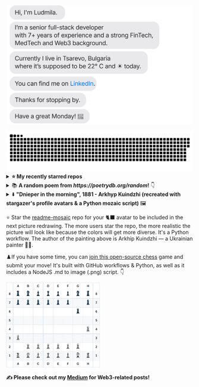 [![](https://raw.githubusercontent.com/milaabl/milaabl/main/chat.svg)](https://www.linkedin.com/in/ludmila-a-dev/)

<!-- https://github.com/milaabl/milaabl/assets/86361434/c35b0e6f-acf0-435e-920d-b90faa4788ad -->

<img alt="Snake eating my contributions for breakfast🧉" src="https://raw.githubusercontent.com/milaabl/milaabl-readme/preview/github-contribution-grid-snake.svg" />

<details>
<summary>
  <strong>⭐ My recently starred repos </strong>
</summary>
  
<!-- Starred repos start -->
| Name | Url | Stars | Description |
| --- | --- |  --- |  --- |
| Xunzhuo/Xunzhuo|https://github.com/Xunzhuo/Xunzhuo|35|About me|
| zcaceres/interview-prep|https://github.com/zcaceres/interview-prep|1|algos, data structures etc.|
| zcaceres/snoop|https://github.com/zcaceres/snoop|3|Like grep or ack... for the DOM|
| zcaceres/zcaceres|https://github.com/zcaceres/zcaceres|2|Super secret Github profile README thing|
| zcaceres/dotfiles|https://github.com/zcaceres/dotfiles|2|System setup w/dotfiles, tools, and apps automated with Ansible. Forever a WIP.|
| glitch-txs/walletconnect-cafe|https://github.com/glitch-txs/walletconnect-cafe|2|Ethereum-provider implementation with Cafe (global state manager)|
| glitch-txs/metamask-csp-firefox|https://github.com/glitch-txs/metamask-csp-firefox|4|MetaMask is blocked by Firefox when using CSP|
| glitch-txs/next-auth|https://github.com/glitch-txs/next-auth|1|Authentication for the Web.|
| michaelsbradleyjr/nim-notcurses|https://github.com/michaelsbradleyjr/nim-notcurses|27|Nim wrapper for Notcurses: blingful TUIs and character graphics|
| arianXdev/hardhat-jest|https://github.com/arianXdev/hardhat-jest|10|A Hardhat plugin that allows you to use Jest easily!|
| przemek890/Gender_prediction|https://github.com/przemek890/Gender_prediction|4|An application that utilizes camera input to predict a person's gender using a convolutional layer in PyTorch.|
| pieralukasz/pixel-recruitment-task|https://github.com/pieralukasz/pixel-recruitment-task|1|Zadanie rekrutacyjne Pixel Technology|
| SaraRasoulian/oop-solid-patterns|https://github.com/SaraRasoulian/oop-solid-patterns|14|💎  An educational repository for OOP, SOLID and Design Patterns|
| BogdanMFometescu/resume-builder|https://github.com/BogdanMFometescu/resume-builder|11|Django-based web application that allows users to create, update, and export professional resumes.|
| 0xMimir/Advance-CNN-LSTM-Model-for-Cryptocurrency-Forecasting|https://github.com/0xMimir/Advance-CNN-LSTM-Model-for-Cryptocurrency-Forecasting|7|CNN LSTM model used for predicting cryptocurrencies|
| b-hristov/b-hristov|https://github.com/b-hristov/b-hristov|1||
| CloverGit/CloverGit|https://github.com/CloverGit/CloverGit|7||
| TatevKaren/TatevKaren-data-science-portfolio|https://github.com/TatevKaren/TatevKaren-data-science-portfolio|57|Data Science Portfolio of Tatev Karen Aslanyan including Case Studies and Research Projects that I have completed that solve business problems or introduce new products. Case Study papers, codes, and additional resources are all included.|
| PiotrRut/elonmusk-twitter-notifier|https://github.com/PiotrRut/elonmusk-twitter-notifier|62|AI driven e-mail notifier for tweets mentioning stock from Elon Musk 📈|
| Vendicated/Vencord|https://github.com/Vendicated/Vencord|7169|The cutest Discord client mod|
| yeoman/yo|https://github.com/yeoman/yo|3802|CLI tool for running Yeoman generators|
| matter-labs/zksync-era|https://github.com/matter-labs/zksync-era|2962|zkSync era|
| 0age/create2crunch|https://github.com/0age/create2crunch|431|A Rust program for finding salts that create gas-efficient Ethereum addresses via CREATE2.|
| joshstevens19/ethereum-multicall|https://github.com/joshstevens19/ethereum-multicall|338|Ability to call many ethereum constant function calls in 1 JSONRPC request|
| threshold-network/token-dashboard|https://github.com/threshold-network/token-dashboard|21||
| LimeChain/mongoose-immutable-plugin|https://github.com/LimeChain/mongoose-immutable-plugin|2|Mongoose plugin guarding fields from modifications|
| ankitects/anki|https://github.com/ankitects/anki|17464|Anki's shared backend and web components, and the Qt frontend|
| lightningnetwork/lnd|https://github.com/lightningnetwork/lnd|7522|Lightning Network Daemon ⚡️|
| CoNarrative/mongo-immutable|https://github.com/CoNarrative/mongo-immutable|10|Immutable MongoDB.|
| lightningdevkit/rust-lightning|https://github.com/lightningdevkit/rust-lightning|1098|A highly modular Bitcoin Lightning library written in Rust. It's rust-lightning, not Rusty's Lightning!|

<!-- Starred repos end -->

</details>

<details>
  <summary>📚 <strong>A random poem from <em>https://poetrydb.org/random</em>!</strong> 👇 </summary>

<!-- Start poem -->
# 💮 The Canterbury Tales. The Clerk's Tale. by *Geoffrey Chaucer*

<p>
    THE PROLOGUE.<br/><br/>"SIR Clerk of Oxenford," our Hoste said,<br/>"Ye ride as still and coy, as doth a maid<br/>That were new spoused, sitting at the board:<br/>This day I heard not of your tongue a word.<br/>I trow ye study about some sophime:<br/>But Solomon saith, every thing hath time.<br/>For Godde's sake, be of better cheer,<br/>It is no time for to study here.<br/>Tell us some merry tale, by your fay;<br/>For what man that is entered in a play,<br/>He needes must unto that play assent.<br/>But preache not, as friars do in Lent,<br/>To make us for our olde sinnes weep,<br/>Nor that thy tale make us not to sleep.<br/>Tell us some merry thing of aventures.<br/>Your terms, your coloures, and your figures,<br/>Keep them in store, till so be ye indite<br/>High style, as when that men to kinges write.<br/>Speake so plain at this time, I you pray,<br/>That we may understande what ye say."<br/><br/>This worthy Clerk benignely answer'd;<br/>"Hoste," quoth he, "I am under your yerd,<br/>Ye have of us as now the governance,<br/>And therefore would I do you obeisance,<br/>As far as reason asketh, hardily:<br/>I will you tell a tale, which that I<br/>Learn'd at Padova of a worthy clerk,<br/>As proved by his wordes and his werk.<br/>He is now dead, and nailed in his chest,<br/>I pray to God to give his soul good rest.<br/>Francis Petrarc', the laureate poet,<br/>Highte this clerk, whose rhetoric so sweet<br/>Illumin'd all Itale of poetry,<br/>As Linian  did of philosophy,<br/>Or law, or other art particulere:<br/>But death, that will not suffer us dwell here<br/>But as it were a twinkling of an eye,<br/>Them both hath slain, and alle we shall die.<br/><br/>"But forth to tellen of this worthy man,<br/>That taughte me this tale, as I began,<br/>I say that first he with high style inditeth<br/>(Ere he the body of his tale writeth)<br/>A proem, in the which describeth he<br/>Piedmont, and of Saluces  the country,<br/>And speaketh of the Pennine hilles high,<br/>That be the bounds of all West Lombardy:<br/>And of Mount Vesulus in special,<br/>Where as the Po out of a welle small<br/>Taketh his firste springing and his source,<br/>That eastward aye increaseth in his course<br/>T'Emilia-ward,  to Ferraro, and Venice,<br/>The which a long thing were to devise.<br/>And truely, as to my judgement,<br/>Me thinketh it a thing impertinent,<br/>Save that he would conveye his mattere:<br/>But this is the tale, which that ye shall hear."<br/><br/>THE TALE.<br/><br/>Pars Prima.<br/><br/>There is, right at the west side of Itale,<br/>Down at the root of Vesulus the cold,<br/>A lusty plain, abundant of vitaille;<br/>There many a town and tow'r thou may'st behold,<br/>That founded were in time of fathers old,<br/>And many another delectable sight;<br/>And Saluces this noble country hight.<br/><br/>A marquis whilom lord was of that land,<br/>As were his worthy elders him before,<br/>And obedient, aye ready to his hand,<br/>Were all his lieges, bothe less and more:<br/>Thus in delight he liv'd, and had done yore,<br/>Belov'd and drad, through favour of fortune,<br/>Both of his lordes and of his commune.<br/><br/>Therewith he was, to speak of lineage,<br/>The gentilest y-born of Lombardy,<br/>A fair person, and strong, and young of age,<br/>And full of honour and of courtesy:<br/>Discreet enough his country for to gie,<br/>Saving in some things that he was to blame;<br/>And Walter was this younge lordes name.<br/><br/>I blame him thus, that he consider'd not<br/>In time coming what might him betide,<br/>But on his present lust was all his thought,<br/>And for to hawk and hunt on every side;<br/>Well nigh all other cares let he slide,<br/>And eke he would (that was the worst of all)<br/>Wedde no wife for aught that might befall.<br/><br/>Only that point his people bare so sore,<br/>That flockmel on a day to him they went,<br/>And one of them, that wisest was of lore<br/>(Or elles that the lord would best assent<br/>That he should tell him what the people meant,<br/>Or elles could he well shew such mattere),<br/>He to the marquis said as ye shall hear.<br/><br/>"O noble Marquis! your humanity<br/>Assureth us and gives us hardiness,<br/>As oft as time is of necessity,<br/>That we to you may tell our heaviness:<br/>Accepte, Lord, now of your gentleness,<br/>What we with piteous heart unto you plain,<br/>And let your ears my voice not disdain.<br/><br/>"All have I nought to do in this mattere<br/>More than another man hath in this place,<br/>Yet forasmuch as ye, my Lord so dear,<br/>Have always shewed me favour and grace,<br/>I dare the better ask of you a space<br/>Of audience, to shewen our request,<br/>And ye, my Lord, to do right as you lest.<br/><br/>"For certes, Lord, so well us like you<br/>And all your work, and ev'r have done, that we<br/>Ne coulde not ourselves devise how<br/>We mighte live in more felicity:<br/>Save one thing, Lord, if that your will it be,<br/>That for to be a wedded man you lest;<br/>Then were your people in sovereign hearte's rest.<br/><br/>"Bowe your neck under the blissful yoke<br/>Of sovereignty, and not of service,<br/>Which that men call espousal or wedlock:<br/>And thinke, Lord, among your thoughtes wise,<br/>How that our dayes pass in sundry wise;<br/>For though we sleep, or wake, or roam, or ride,<br/>Aye fleeth time, it will no man abide.<br/><br/>"And though your greene youthe flow'r as yet,<br/>In creepeth age always as still as stone,<br/>And death menaceth every age, and smit<br/>In each estate, for there escapeth none:<br/>And all so certain as we know each one<br/>That we shall die, as uncertain we all<br/>Be of that day when death shall on us fall.<br/><br/>"Accepte then of us the true intent,<br/>That never yet refused youre hest,<br/>And we will, Lord, if that ye will assent,<br/>Choose you a wife, in short time at the lest,<br/>Born of the gentilest and of the best<br/>Of all this land, so that it ought to seem<br/>Honour to God and you, as we can deem.<br/><br/>"Deliver us out of all this busy dread,<br/>And take a wife, for highe Godde's sake:<br/>For if it so befell, as God forbid,<br/>That through your death your lineage should slake,<br/>And that a strange successor shoulde take<br/>Your heritage, oh! woe were us on live:<br/>Wherefore we pray you hastily to wive."<br/><br/>Their meeke prayer and their piteous cheer<br/>Made the marquis for to have pity.<br/>"Ye will," quoth he, "mine owen people dear,<br/>To that I ne'er ere thought constraine me.<br/>I me rejoiced of my liberty,<br/>That seldom time is found in rnarriage;<br/>Where I was free, I must be in servage!<br/><br/>"But natheless I see your true intent,<br/>And trust upon your wit, and have done aye:<br/>Wherefore of my free will I will assent<br/>To wedde me, as soon as e'er I may.<br/>But whereas ye have proffer'd me to-day<br/>To choose me a wife, I you release<br/>That choice, and pray you of that proffer cease.<br/><br/>"For God it wot, that children often been<br/>Unlike their worthy elders them before,<br/>Bounte comes all of God, not of the strene<br/>Of which they be engender'd and y-bore:<br/>I trust in Godde's bounte, and therefore<br/>My marriage, and mine estate and rest,<br/>I him betake; he may do as him lest.<br/><br/>"Let me alone in choosing of my wife;<br/>That charge upon my back I will endure:<br/>But I you pray, and charge upon your life,<br/>That what wife that I take, ye me assure<br/>To worship her, while that her life may dure,<br/>In word and work both here and elleswhere,<br/>As she an emperore's daughter were.<br/><br/>"And farthermore this shall ye swear, that ye<br/>Against my choice shall never grudge nor strive.<br/>For since I shall forego my liberty<br/>At your request, as ever may I thrive,<br/>Where as mine heart is set, there will I live<br/>And but ye will assent in such mannere,<br/>I pray you speak no more of this mattere."<br/><br/>With heartly will they sworen and assent<br/>To all this thing, there said not one wight nay:<br/>Beseeching him of grace, ere that they went,<br/>That he would grante them a certain day<br/>Of his espousal, soon as e'er he rnay,<br/>For yet always the people somewhat dread<br/>Lest that the marquis woulde no wife wed.<br/><br/>He granted them a day, such as him lest,<br/>On which he would be wedded sickerly,<br/>And said he did all this at their request;<br/>And they with humble heart full buxomly,<br/>Kneeling upon their knees full reverently,<br/>Him thanked all; and thus they have an end<br/>Of their intent, and home again they wend.<br/><br/>And hereupon he to his officers<br/>Commanded for the feaste to purvey.<br/>And to his privy knightes and squiers<br/>Such charge he gave, as him list on them lay:<br/>And they to his commandement obey,<br/>And each of them doth all his diligence<br/>To do unto the feast all reverence.<br/><br/>Pars Secunda<br/><br/>Not far from thilke palace honourable,<br/>Where as this marquis shope his marriage,<br/>There stood a thorp, of sighte delectable,<br/>In which the poore folk of that village<br/>Hadde their beastes and their harbourage,<br/>And of their labour took their sustenance,<br/>After the earthe gave them abundance.<br/><br/>Among this poore folk there dwelt a man<br/>Which that was holden poorest of them all;<br/>But highe God sometimes sende can<br/>His grace unto a little ox's stall;<br/>Janicola men of that thorp him call.<br/>A daughter had he, fair enough to sight,<br/>And Griseldis this younge maiden hight.<br/><br/>But for to speak of virtuous beauty,<br/>Then was she one the fairest under sun:<br/>Full poorely y-foster'd up was she;<br/>No likerous lust was in her heart y-run;<br/>Well ofter of the well than of the tun<br/>She drank,  and, for she woulde virtue please<br/>She knew well labour, but no idle ease.<br/><br/>But though this maiden tender were of age;<br/>Yet in the breast of her virginity<br/>There was inclos'd a sad and ripe corage;<br/>And in great reverence and charity<br/>Her olde poore father foster'd she.<br/>A few sheep, spinning, on the field she kept,<br/>She woulde not be idle till she slept.<br/><br/>And when she homeward came, she would bring<br/>Wortes, and other herbes, times oft,<br/>The which she shred and seeth'd for her living,<br/>And made her bed full hard, and nothing soft:<br/>And aye she kept her father's life on loft<br/>With ev'ry obeisance and diligence,<br/>That child may do to father's reverence.<br/><br/>Upon Griselda, this poor creature,<br/>Full often sithes this marquis set his eye,<br/>As he on hunting rode, paraventure:<br/>And when it fell that he might her espy,<br/>He not with wanton looking of folly<br/>His eyen cast on her, but in sad wise<br/>Upon her cheer he would him oft advise;<br/><br/>Commending in his heart her womanhead,<br/>And eke her virtue, passing any wight<br/>Of so young age, as well in cheer as deed.<br/>For though the people have no great insight<br/>In virtue, he considered full right<br/>Her bounte, and disposed that he would<br/>Wed only her, if ever wed he should.<br/><br/>The day of wedding came, but no wight can<br/>Telle what woman that it shoulde be;<br/>For which marvail wonder'd many a man,<br/>And saide, when they were in privity,<br/>"Will not our lord yet leave his vanity?<br/>Will he not wed?  Alas, alas the while!<br/>Why will he thus himself and us beguile?"<br/><br/>But natheless this marquis had done make<br/>Of gemmes, set in gold and in azure,<br/>Brooches and ringes, for Griselda's sake,<br/>And of her clothing took he the measure<br/>Of a maiden like unto her stature,<br/>And eke of other ornamentes all<br/>That unto such a wedding shoulde fall.<br/><br/>The time of undern of the same day<br/>Approached, that this wedding shoulde be,<br/>And all the palace put was in array,<br/>Both hall and chamber, each in its degree,<br/>Houses of office stuffed with plenty<br/>There may'st thou see of dainteous vitaille,<br/>That may be found, as far as lasts Itale.<br/><br/>This royal marquis, richely array'd,<br/>Lordes and ladies in his company,<br/>The which unto the feaste were pray'd,<br/>And of his retinue the bach'lery,<br/>With many a sound of sundry melody,<br/>Unto the village, of the which I told,<br/>In this array the right way did they hold.<br/><br/>Griseld' of this (God wot) full innocent,<br/>That for her shapen was all this array,<br/>To fetche water at a well is went,<br/>And home she came as soon as e'er she may.<br/>For well she had heard say, that on that day<br/>The marquis shoulde wed, and, if she might,<br/>She fain would have seen somewhat of that sight.<br/><br/>She thought, "I will with other maidens stand,<br/>That be my fellows, in our door, and see<br/>The marchioness; and therefore will I fand<br/>To do at home, as soon as it may be,<br/>The labour which belongeth unto me,<br/>And then I may at leisure her behold,<br/>If she this way unto the castle hold."<br/><br/>And as she would over the threshold gon,<br/>The marquis came and gan for her to call,<br/>And she set down her water-pot anon<br/>Beside the threshold, in an ox's stall,<br/>And down upon her knees she gan to fall,<br/>And with sad countenance kneeled still,<br/>Till she had heard what was the lorde's will.<br/><br/>The thoughtful marquis spake unto the maid<br/>Full soberly, and said in this mannere:<br/>"Where is your father, Griseldis?" he said.<br/>And she with reverence, in humble cheer,<br/>Answered, "Lord, he is all ready here."<br/>And in she went withoute longer let<br/>And to the marquis she her father fet.<br/><br/>He by the hand then took the poore man,<br/>And saide thus, when he him had aside:<br/>"Janicola, I neither may nor can<br/>Longer the pleasance of mine hearte hide;<br/>If that thou vouchesafe, whatso betide,<br/>Thy daughter will I take, ere that I wend,<br/>As for my wife, unto her life's end.<br/><br/>"Thou lovest me, that know I well certain,<br/>And art my faithful liegeman y-bore,<br/>And all that liketh me, I dare well sayn<br/>It liketh thee; and specially therefore<br/>Tell me that point, that I have said before, --<br/>If that thou wilt unto this purpose draw,<br/>To take me as for thy son-in-law."<br/><br/>This sudden case the man astonied so,<br/>That red he wax'd, abash'd, and all quaking<br/>He stood; unnethes said he wordes mo',<br/>But only thus; "Lord," quoth he, "my willing<br/>Is as ye will, nor against your liking<br/>I will no thing, mine owen lord so dear;<br/>Right as you list governe this mattere."<br/><br/>"Then will I," quoth the marquis softely,<br/>"That in thy chamber I, and thou, and she,<br/>Have a collation; and know'st thou why?<br/>For I will ask her, if her will it be<br/>To be my wife, and rule her after me:<br/>And all this shall be done in thy presence,<br/>I will not speak out of thine audience."<br/><br/>And in the chamber while they were about<br/>The treaty, which ye shall hereafter hear,<br/>The people came into the house without,<br/>And wonder'd them in how honest mannere<br/>And tenderly she kept her father dear;<br/>But utterly Griseldis wonder might,<br/>For never erst ne saw she such a sight.<br/><br/>No wonder is though that she be astoned,<br/>To see so great a guest come in that place,<br/>She never was to no such guestes woned;<br/>For which she looked with full pale face.<br/>But shortly forth this matter for to chase,<br/>These are the wordes that the marquis said<br/>To this benigne, very, faithful maid.<br/><br/>"Griseld'," he said, "ye shall well understand,<br/>It liketh to your father and to me<br/>That I you wed, and eke it may so stand,<br/>As I suppose ye will that it so be:<br/>But these demandes ask I first," quoth he,<br/>"Since that it shall be done in hasty wise;<br/>Will ye assent, or elles you advise?<br/><br/>"I say this, be ye ready with good heart<br/>To all my lust, and that I freely may,<br/>As me best thinketh, do you laugh or smart,<br/>And never ye to grudge, night nor day,<br/>And eke when I say Yea, ye say not Nay,<br/>Neither by word, nor frowning countenance?<br/>Swear this, and here I swear our alliance."<br/><br/>Wond'ring upon this word, quaking for dread,<br/>She saide; "Lord, indigne and unworthy<br/>Am I to this honour that ye me bede,<br/>But as ye will yourself, right so will I:<br/>And here I swear, that never willingly<br/>In word or thought I will you disobey,<br/>For to be dead; though me were loth to dey."<br/><br/>"This is enough, Griselda mine," quoth he.<br/>And forth he went with a full sober cheer,<br/>Out at the door, and after then came she,<br/>And to the people he said in this mannere:<br/>"This is my wife," quoth he, "that standeth here.<br/>Honoure her, and love her, I you pray,<br/>Whoso me loves; there is no more to say."<br/><br/>And, for that nothing of her olde gear<br/>She shoulde bring into his house, he bade<br/>That women should despoile her right there;<br/>Of which these ladies were nothing glad<br/>To handle her clothes wherein she was clad:<br/>But natheless this maiden bright of hue<br/>From foot to head they clothed have all new.<br/><br/>Her haires have they comb'd that lay untress'd<br/>Full rudely, and with their fingers small<br/>A crown upon her head they have dress'd,<br/>And set her full of nouches  great and small:<br/>Of her array why should I make a tale?<br/>Unneth the people her knew for her fairness,<br/>When she transmuted was in such richess.<br/><br/>The marquis hath her spoused with a ring<br/>Brought for the same cause, and then her set<br/>Upon a horse snow-white, and well ambling,<br/>And to his palace, ere he longer let<br/>With joyful people, that her led and met,<br/>Conveyed her; and thus the day they spend<br/>In revel, till the sunne gan descend.<br/><br/>And, shortly forth this tale for to chase,<br/>I say, that to this newe marchioness<br/>God hath such favour sent her of his grace,<br/>That it ne seemed not by likeliness<br/>That she was born and fed in rudeness, --<br/>As in a cot, or in an ox's stall, --<br/>But nourish'd in an emperore's hall.<br/><br/>To every wight she waxen is so dear<br/>And worshipful, that folk where she was born,<br/>That from her birthe knew her year by year,<br/>Unnethes trowed they, but durst have sworn,<br/>That to Janicol' of whom I spake before,<br/>She was not daughter, for by conjecture<br/>Them thought she was another creature.<br/><br/>For though that ever virtuous was she,<br/>She was increased in such excellence<br/>Of thewes good, y-set in high bounte,<br/>And so discreet, and fair of eloquence,<br/>So benign, and so digne of reverence,<br/>And coulde so the people's heart embrace,<br/>That each her lov'd that looked on her face.<br/><br/>Not only of Saluces in the town<br/>Published was the bounte of her name,<br/>But eke besides in many a regioun;<br/>If one said well, another said the same:<br/>So spread of here high bounte the fame,<br/>That men and women, young as well as old,<br/>Went to Saluces, her for to behold.<br/><br/>Thus Walter lowly, -- nay, but royally,-<br/>Wedded with fortn'ate honestete,<br/>In Godde's peace lived full easily<br/>At home, and outward grace enough had he:<br/>And, for he saw that under low degree<br/>Was honest virtue hid, the people him held<br/>A prudent man, and that is seen full seld'.<br/><br/>Not only this Griseldis through her wit<br/>Couth all the feat of wifely homeliness,<br/>But eke, when that the case required it,<br/>The common profit coulde she redress:<br/>There n'as discord, rancour, nor heaviness<br/>In all the land, that she could not appease,<br/>And wisely bring them all in rest and ease<br/><br/>Though that her husband absent were or non,<br/>If gentlemen or other of that country,<br/>Were wroth, she woulde bringe them at one,<br/>So wise and ripe wordes hadde she,<br/>And judgement of so great equity,<br/>That she from heaven sent was, as men wend,<br/>People to save, and every wrong t'amend<br/><br/>Not longe time after that this Griseld'<br/>Was wedded, she a daughter had y-bore;<br/>All she had lever borne a knave child,<br/>Glad was the marquis and his folk therefore;<br/>For, though a maiden child came all before,<br/>She may unto a knave child attain<br/>By likelihood, since she is not barren.<br/><br/>Pars Tertia.<br/><br/>There fell, as falleth many times mo',<br/>When that his child had sucked but a throw,<br/>This marquis in his hearte longed so<br/>To tempt his wife, her sadness for to know,<br/>That he might not out of his hearte throw<br/>This marvellous desire his wife t'asssay;<br/>Needless, God wot, he thought her to affray.<br/><br/>He had assayed her anough before,<br/>And found her ever good; what needed it<br/>Her for to tempt, and always more and more?<br/>Though some men praise it for a subtle wit,<br/>But as for me, I say that evil it sit<br/>T'assay a wife when that it is no need,<br/>And putte her in anguish and in dread.<br/><br/>For which this marquis wrought in this mannere:<br/>He came at night alone there as she lay,<br/>With sterne face and with full troubled cheer,<br/>And saide thus; "Griseld'," quoth he "that day<br/>That I you took out of your poor array,<br/>And put you in estate of high nobless,<br/>Ye have it not forgotten, as I guess.<br/><br/>"I say, Griseld', this present dignity,<br/>In which that I have put you, as I trow<br/>Maketh you not forgetful for to be<br/>That I you took in poor estate full low,<br/>For any weal you must yourselfe know.<br/>Take heed of every word that I you say,<br/>There is no wight that hears it but we tway.<br/><br/>"Ye know yourself well how that ye came here<br/>Into this house, it is not long ago;<br/>And though to me ye be right lefe and dear,<br/>Unto my gentles ye be nothing so:<br/>They say, to them it is great shame and woe<br/>For to be subject, and be in servage,<br/>To thee, that born art of small lineage.<br/><br/>"And namely since thy daughter was y-bore<br/>These wordes have they spoken doubteless;<br/>But I desire, as I have done before,<br/>To live my life with them in rest and peace:<br/>I may not in this case be reckeless;<br/>I must do with thy daughter for the best,<br/>Not as I would, but as my gentles lest.<br/><br/>"And yet, God wot, this is full loth to me:<br/>But natheless withoute your weeting<br/>I will nought do; but this will I," quoth he,<br/>"That ye to me assenten in this thing.<br/>Shew now your patience in your working,<br/>That ye me hight and swore in your village<br/>The day that maked was our marriage."<br/><br/>When she had heard all this, she not amev'd<br/>Neither in word, in cheer, nor countenance<br/>(For, as it seemed, she was not aggriev'd);<br/>She saide; "Lord, all lies in your pleasance,<br/>My child and I, with hearty obeisance<br/>Be youres all, and ye may save or spill<br/>Your owen thing: work then after your will.<br/><br/>"There may no thing, so God my soule save,<br/>Like to you, that may displease me:<br/>Nor I desire nothing for to have,<br/>Nor dreade for to lose, save only ye:<br/>This will is in mine heart, and aye shall be,<br/>No length of time, nor death, may this deface,<br/>Nor change my corage to another place."<br/><br/>Glad was the marquis for her answering,<br/>But yet he feigned as he were not so;<br/>All dreary was his cheer and his looking<br/>When that he should out of the chamber go.<br/>Soon after this, a furlong way or two,<br/>He privily hath told all his intent<br/>Unto a man, and to his wife him sent.<br/><br/>A manner sergeant was this private man,<br/>The which he faithful often founden had<br/>In thinges great, and eke such folk well can<br/>Do execution in thinges bad:<br/>The lord knew well, that he him loved and drad.<br/>And when this sergeant knew his lorde's will,<br/>Into the chamber stalked he full still.<br/><br/>"Madam," he said, "ye must forgive it me,<br/>Though I do thing to which I am constrain'd;<br/>Ye be so wise, that right well knowe ye<br/>That lordes' hestes may not be y-feign'd;<br/>They may well be bewailed and complain'd,<br/>But men must needs unto their lust obey;<br/>And so will I, there is no more to say.<br/><br/>"This child I am commanded for to take."<br/>And spake no more, but out the child he hent<br/>Dispiteously, and gan a cheer to make<br/>As though he would have slain it ere he went.<br/>Griseldis must all suffer and consent:<br/>And as a lamb she sat there meek and still,<br/>And let this cruel sergeant do his will<br/><br/>Suspicious was the diffame of this man,<br/>Suspect his face, suspect his word also,<br/>Suspect the time in which he this began:<br/>Alas! her daughter, that she loved so,<br/>She weened he would have it slain right tho,<br/>But natheless she neither wept nor siked,<br/>Conforming her to what the marquis liked.<br/><br/>But at the last to speake she began,<br/>And meekly she unto the sergeant pray'd,<br/>So as he was a worthy gentle man,<br/>That she might kiss her child, ere that it died:<br/>And in her barme this little child she laid,<br/>With full sad face, and gan the child to bless,<br/>And lulled it, and after gan it kiss.<br/><br/>And thus she said in her benigne voice:<br/>Farewell, my child, I shall thee never see;<br/>But since I have thee marked with the cross,<br/>Of that father y-blessed may'st thou be<br/>That for us died upon a cross of tree:<br/>Thy soul, my little child, I him betake,<br/>For this night shalt thou dien for my sake.<br/><br/>I trow that to a norice in this case<br/>It had been hard this ruthe for to see:<br/>Well might a mother then have cried, "Alas!"<br/>But natheless so sad steadfast was she,<br/>That she endured all adversity,<br/>And to the sergeant meekely she said,<br/>"Have here again your little younge maid.<br/><br/>"Go now," quoth she, "and do my lord's behest.<br/>And one thing would I pray you of your grace,<br/>But if my lord forbade you at the least,<br/>Bury this little body in some place,<br/>That neither beasts nor birdes it arace."<br/>But he no word would to that purpose say,<br/>But took the child and went upon his way.<br/><br/>The sergeant came unto his lord again,<br/>And of Griselda's words and of her cheer<br/>He told him point for point, in short and plain,<br/>And him presented with his daughter dear.<br/>Somewhat this lord had ruth in his mannere,<br/>But natheless his purpose held he still,<br/>As lordes do, when they will have their will;<br/><br/>And bade this sergeant that he privily<br/>Shoulde the child full softly wind and wrap,<br/>With alle circumstances tenderly,<br/>And carry it in a coffer, or in lap;<br/>But, upon pain his head off for to swap,<br/>That no man shoulde know of his intent,<br/>Nor whence he came, nor whither that he went;<br/><br/>But at Bologna, to his sister dear,<br/>That at that time of Panic' was Countess,<br/>He should it take, and shew her this mattere,<br/>Beseeching her to do her business<br/>This child to foster in all gentleness,<br/>And whose child it was he bade her hide<br/>From every wight, for aught that might betide.<br/><br/>The sergeant went, and hath fulfill'd this thing.<br/>But to the marquis now returne we;<br/>For now went he full fast imagining<br/>If by his wife's cheer he mighte see,<br/>Or by her wordes apperceive, that she<br/>Were changed; but he never could her find,<br/>But ever-in-one alike sad and kind.<br/><br/>As glad, as humble, as busy in service,<br/>And eke in love, as she was wont to be,<br/>Was she to him, in every manner wise;<br/>And of her daughter not a word spake she;<br/>No accident for no adversity<br/>Was seen in her, nor e'er her daughter's name<br/>She named, or in earnest or in game.<br/><br/>Pars Quarta<br/><br/>In this estate there passed be four year<br/>Ere she with childe was; but, as God wo'ld,<br/>A knave child she bare by this Waltere,<br/>Full gracious and fair for to behold;<br/>And when that folk it to his father told,<br/>Not only he, but all his country, merry<br/>Were for this child, and God they thank and hery.<br/><br/>When it was two year old, and from the breast<br/>Departed of the norice, on a day<br/>This marquis caughte yet another lest<br/>To tempt his wife yet farther, if he may.<br/>Oh! needless was she tempted in as say;<br/>But wedded men not connen no measure,<br/>When that they find a patient creature.<br/><br/>"Wife," quoth the marquis, "ye have heard ere this<br/>My people sickly bear our marriage;<br/>And namely since my son y-boren is,<br/>Now is it worse than ever in all our age:<br/>The murmur slays mine heart and my corage,<br/>For to mine ears cometh the voice so smart,<br/>That it well nigh destroyed hath mine heart.<br/><br/>"Now say they thus, 'When Walter is y-gone,<br/>Then shall the blood of Janicol' succeed,<br/>And be our lord, for other have we none:'<br/>Such wordes say my people, out of drede.<br/>Well ought I of such murmur take heed,<br/>For certainly I dread all such sentence,<br/>Though they not plainen in mine audience.<br/><br/>"I woulde live in peace, if that I might;<br/>Wherefore I am disposed utterly,<br/>As I his sister served ere by night,<br/>Right so think I to serve him privily.<br/>This warn I you, that ye not suddenly<br/>Out of yourself for no woe should outraie;<br/>Be patient, and thereof I you pray."<br/><br/>"I have," quoth she, "said thus, and ever shall,<br/>I will no thing, nor n'ill no thing, certain,<br/>But as you list; not grieveth me at all<br/>Though that my daughter and my son be slain<br/>At your commandement; that is to sayn,<br/>I have not had no part of children twain,<br/>But first sickness, and after woe and pain.<br/><br/>"Ye be my lord, do with your owen thing<br/>Right as you list, and ask no rede of me:<br/>For, as I left at home all my clothing<br/>When I came first to you, right so," quoth she,<br/>"Left I my will and all my liberty,<br/>And took your clothing: wherefore I you pray,<br/>Do your pleasance, I will your lust obey.<br/><br/>"And, certes, if I hadde prescience<br/>Your will to know, ere ye your lust me told,<br/>I would it do withoute negligence:<br/>But, now I know your lust, and what ye wo'ld,<br/>All your pleasance firm and stable I hold;<br/>For, wist I that my death might do you ease,<br/>Right gladly would I dien you to please.<br/><br/>"Death may not make no comparisoun<br/>Unto your love." And when this marquis say<br/>The constance of his wife,  he cast adown<br/>His eyen two, and wonder'd how she may<br/>In patience suffer all this array;<br/>And forth he went with dreary countenance;<br/>But to his heart it was full great pleasance.<br/><br/>This ugly sergeant, in the same wise<br/>That he her daughter caught, right so hath he<br/>(Or worse, if men can any worse devise,)<br/>Y-hent her son, that full was of beauty:<br/>And ever-in-one so patient was she,<br/>That she no cheere made of heaviness,<br/>But kiss'd her son, and after gan him bless.<br/><br/>Save this she prayed him, if that he might,<br/>Her little son he would in earthe grave,<br/>His tender limbes, delicate to sight,<br/>From fowles and from beastes for to save.<br/>But she none answer of him mighte have;<br/>He went his way, as him nothing ne raught,<br/>But to Bologna tenderly it brought.<br/><br/>The marquis wonder'd ever longer more<br/>Upon her patience; and, if that he<br/>Not hadde soothly knowen therebefore<br/>That perfectly her children loved she,<br/>He would have ween'd that of some subtilty,<br/>And of malice, or for cruel corage,<br/>She hadde suffer'd this with sad visage.<br/><br/>But well he knew, that, next himself, certain<br/>She lov'd her children best in every wise.<br/>But now of women would I aske fain,<br/>If these assayes mighte not suffice?<br/>What could a sturdy husband more devise<br/>To prove her wifehood and her steadfastness,<br/>And he continuing ev'r in sturdiness?<br/><br/>But there be folk of such condition,<br/>That, when they have a certain purpose take,<br/>Thiey cannot stint of their intention,<br/>But, right as they were bound unto a stake,<br/>They will not of their firste purpose slake:<br/>Right so this marquis fully hath purpos'd<br/>To tempt his wife, as he was first dispos'd.<br/><br/>He waited, if by word or countenance<br/>That she to him was changed of corage:<br/>But never could he finde variance,<br/>She was aye one in heart and in visage,<br/>And aye the farther that she was in age,<br/>The more true (if that it were possible)<br/>She was to him in love, and more penible.<br/><br/>For which it seemed thus, that of them two<br/>There was but one will; for, as Walter lest,<br/>The same pleasance was her lust also;<br/>And, God be thanked, all fell for the best.<br/>She shewed well, for no worldly unrest,<br/>A wife as of herself no thinge should<br/>Will, in effect, but as her husbaud would.<br/><br/>The sland'r of Walter wondrous wide sprad,<br/>That of a cruel heart he wickedly,<br/>For he a poore woman wedded had,<br/>Had murder'd both his children privily:<br/>Such murmur was among them commonly.<br/>No wonder is: for to the people's ear<br/>There came no word, but that they murder'd were.<br/><br/>For which, whereas his people therebefore<br/>Had lov'd him well, the sland'r of his diffame<br/>Made them that they him hated therefore.<br/>To be a murd'rer is a hateful name.<br/>But natheless, for earnest or for game,<br/>He of his cruel purpose would not stent;<br/>To tempt his wife was set all his intent.<br/><br/>When that his daughter twelve year was of age,<br/>He to the Court of Rome, in subtle wise<br/>Informed of his will, sent his message,<br/>Commanding him such bulles to devise<br/>As to his cruel purpose may suffice,<br/>How that the Pope, for his people's rest,<br/>Bade him to wed another, if him lest.<br/><br/>I say he bade they shoulde counterfeit<br/>The Pope's bulles, making mention<br/>That he had leave his firste wife to lete,<br/>To stinte rancour and dissension<br/>Betwixt his people and him: thus spake the bull,<br/>The which they have published at full.<br/><br/>The rude people, as no wonder is,<br/>Weened full well that it had been right so:<br/>But, when these tidings came to Griseldis.<br/>I deeme that her heart was full of woe;<br/>But she, alike sad for evermo',<br/>Disposed was, this humble creature,<br/>Th' adversity of fortune all t' endure;<br/><br/>Abiding ever his lust and his pleasance,<br/>To whom that she was given, heart and all,<br/>As to her very worldly suffisance.<br/>But, shortly if this story tell I shall,<br/>The marquis written hath in special<br/>A letter, in which he shewed his intent,<br/>And secretly it to Bologna sent.<br/><br/>To th' earl of Panico, which hadde tho<br/>Wedded his sister, pray'd he specially<br/>To bringe home again his children two<br/>In honourable estate all openly:<br/>But one thing he him prayed utterly,<br/>That he to no wight, though men would inquere,<br/>Shoulde not tell whose children that they were,<br/><br/>But say, the maiden should y-wedded be<br/>Unto the marquis of Saluce anon.<br/>And as this earl was prayed, so did he,<br/>For, at day set, he on his way is gone<br/>Toward Saluce, and lorde's many a one<br/>In rich array, this maiden for to guide, --<br/>Her younge brother riding her beside.<br/><br/>Arrayed was toward her marriage<br/>This freshe maiden, full of gemmes clear;<br/>Her brother, which that seven year was of age,<br/>Arrayed eke full fresh in his mannere:<br/>And thus, in great nobless, and with glad cheer,<br/>Toward Saluces shaping their journey,<br/>From day to day they rode upon their way.<br/><br/>Pars Quinta.<br/><br/>Among all this, after his wick' usage,<br/>The marquis, yet his wife to tempte more<br/>To the uttermost proof of her corage,<br/>Fully to have experience and lore<br/>If that she were as steadfast as before,<br/>He on a day, in open audience,<br/>Full boisterously said her this sentence:<br/><br/>"Certes, Griseld', I had enough pleasance<br/>To have you to my wife, for your goodness,<br/>And for your truth, and for your obeisance,<br/>Not for your lineage, nor for your richess;<br/>But now know I, in very soothfastness,<br/>That in great lordship, if I well advise,<br/>There is great servitude in sundry wise.<br/><br/>"I may not do as every ploughman may:<br/>My people me constraineth for to take<br/>Another wife, and cryeth day by day;<br/>And eke the Pope, rancour for to slake,<br/>Consenteth it, that dare I undertake:<br/>And truely, thus much I will you say,<br/>My newe wife is coming by the way.<br/><br/>"Be strong of heart, and void anon her place;<br/>And thilke dower that ye brought to me,<br/>Take it again, I grant it of my grace.<br/>Returne to your father's house," quoth he;<br/>"No man may always have prosperity;<br/>With even heart I rede you to endure<br/>The stroke of fortune or of aventure."<br/><br/>And she again answer'd in patience:<br/>"My Lord," quoth she, "I know, and knew alway,<br/>How that betwixte your magnificence<br/>And my povert' no wight nor can nor may<br/>Make comparison, it is no nay;<br/>I held me never digne in no mannere<br/>To be your wife, nor yet your chamberere.<br/><br/>"And in this house, where ye me lady made,<br/>(The highe God take I for my witness,<br/>And all so wisly he my soule glade),<br/>I never held me lady nor mistress,<br/>But humble servant to your worthiness,<br/>And ever shall, while that my life may dure,<br/>Aboven every worldly creature.<br/><br/>"That ye so long, of your benignity,<br/>Have holden me in honour and nobley,<br/>Where as I was not worthy for to be,<br/>That thank I God and you, to whom I pray<br/>Foryield it you; there is no more to say:<br/>Unto my father gladly will I wend,<br/>And with him dwell, unto my lifes end,<br/><br/>"Where I was foster'd as a child full small,<br/>Till I be dead my life there will I lead,<br/>A widow clean in body, heart, and all.<br/>For since I gave to you my maidenhead,<br/>And am your true wife, it is no dread,<br/>God shielde such a lordes wife to take<br/>Another man to husband or to make.<br/><br/>"And of your newe wife, God of his grace<br/>So grant you weal and all prosperity:<br/>For I will gladly yield to her my place,<br/>In which that I was blissful wont to be.<br/>For since it liketh you, my Lord," quoth she,<br/>"That whilom weren all mine hearte's rest,<br/>That I shall go, I will go when you lest.<br/><br/>"But whereas ye me proffer such dowaire<br/>As I first brought, it is well in my mind,<br/>It was my wretched clothes, nothing fair,<br/>The which to me were hard now for to find.<br/>O goode God! how gentle and how kind<br/>Ye seemed by your speech and your visage,<br/>The day that maked was our marriage!<br/><br/>"But sooth is said, -- algate I find it true,<br/>For in effect it proved is on me, --<br/>Love is not old as when that it is new.<br/>But certes, Lord, for no adversity,<br/>To dien in this case, it shall not be<br/>That e'er in word or work I shall repent<br/>That I you gave mine heart in whole intent.<br/><br/>"My Lord, ye know that in my father's place<br/>Ye did me strip out of my poore weed,<br/>And richely ye clad me of your grace;<br/>To you brought I nought elles, out of dread,<br/>But faith, and nakedness, and maidenhead;<br/>And here again your clothing I restore,<br/>And eke your wedding ring for evermore.<br/><br/>"The remnant of your jewels ready be<br/>Within your chamber, I dare safely sayn:<br/>Naked out of my father's house," quoth she,<br/>"I came, and naked I must turn again.<br/>All your pleasance would I follow fain:<br/>But yet I hope it be not your intent<br/>That smockless I out of your palace went.<br/><br/>"Ye could not do so dishonest a thing,<br/>That thilke womb, in which your children lay,<br/>Shoulde before the people, in my walking,<br/>Be seen all bare: and therefore I you pray,<br/>Let me not like a worm go by the way:<br/>Remember you, mine owen Lord so dear,<br/>I was your wife, though I unworthy were.<br/><br/>"Wherefore, in guerdon of my maidenhead,<br/>Which that I brought and not again I bear,<br/>As vouchesafe to give me to my meed<br/>But such a smock as I was wont to wear,<br/>That I therewith may wrie the womb of her<br/>That was your wife: and here I take my leave<br/>Of you, mine owen Lord, lest I you grieve."<br/><br/>"The smock," quoth he, "that thou hast on thy back,<br/>Let it be still, and bear it forth with thee."<br/>But well unnethes thilke word he spake,<br/>But went his way for ruth and for pity.<br/>Before the folk herselfe stripped she,<br/>And in her smock, with foot and head all bare,<br/>Toward her father's house forth is she fare.<br/><br/>The folk her follow'd weeping on her way,<br/>And fortune aye they cursed as they gon:<br/>But she from weeping kept her eyen drey,<br/>Nor in this time worde spake she none.<br/>Her father, that this tiding heard anon,<br/>Cursed the day and time, that nature<br/>Shope him to be a living creature.<br/><br/>For, out of doubt, this olde poore man<br/>Was ever in suspect of her marriage:<br/>For ever deem'd he, since it first began,<br/>That when the lord fulfill'd had his corage,<br/>He woulde think it were a disparage<br/>To his estate, so low for to alight,<br/>And voide her as soon as e'er he might.<br/><br/>Against his daughter hastily went he<br/>(For he by noise of folk knew her coming),<br/>And with her olde coat, as it might be,<br/>He cover'd her, full sorrowfully weeping:<br/>But on her body might he it not bring,<br/>For rude was the cloth, and more of age<br/>By dayes fele than at her marriage.<br/><br/>Thus with her father for a certain space<br/>Dwelled this flow'r of wifely patience,<br/>That neither by her words nor by her face,<br/>Before the folk nor eke in their absence,<br/>Ne shewed she that her was done offence,<br/>Nor of her high estate no remembrance<br/>Ne hadde she, as by her countenance.<br/><br/>No wonder is, for in her great estate<br/>Her ghost was ever in plein humility;<br/>No tender mouth, no hearte delicate,<br/>No pomp, and no semblant of royalty;<br/>But full of patient benignity,<br/>Discreet and prideless, aye honourable,<br/>And to her husband ever meek and stable.<br/><br/>Men speak of Job, and most for his humbless,<br/>As clerkes, when them list, can well indite,<br/>Namely of men; but, as in soothfastness,<br/>Though clerkes praise women but a lite,<br/>There can no man in humbless him acquite<br/>As women can, nor can be half so true<br/>As women be, but it be fall of new.<br/><br/>Pars Sexta<br/><br/>From Bologn' is the earl of Panic' come,<br/>Of which the fame up sprang to more and less;<br/>And to the people's eares all and some<br/>Was know'n eke, that a newe marchioness<br/>He with him brought, in such pomp and richess<br/>That never was there seen with manne's eye<br/>So noble array in all West Lombardy.<br/><br/>The marquis, which that shope and knew all this,<br/>Ere that the earl was come, sent his message<br/>For thilke poore sely Griseldis;<br/>And she, with humble heart and glad visage,<br/>Nor with no swelling thought in her corage,<br/>Came at his hest, and on her knees her set,<br/>And rev'rently and wisely she him gret.<br/><br/>"Griseld'," quoth he, "my will is utterly,<br/>This maiden, that shall wedded be to me,<br/>Received be to-morrow as royally<br/>As it possible is in my house to be;<br/>And eke that every wight in his degree<br/>Have his estate in sitting and service,<br/>And in high pleasance, as I can devise.<br/><br/>"I have no women sufficient, certain,<br/>The chambers to array in ordinance<br/>After my lust; and therefore would I fain<br/>That thine were all such manner governance:<br/>Thou knowest eke of old all my pleasance;<br/>Though thine array be bad, and ill besey,<br/>Do thou thy devoir at the leaste way."<br/><br/>"Not only, Lord, that I am glad," quoth she,<br/>"To do your lust, but I desire also<br/>You for to serve and please in my degree,<br/>Withoute fainting, and shall evermo':<br/>Nor ever for no weal, nor for no woe,<br/>Ne shall the ghost within mine hearte stent<br/>To love you best with all my true intent."<br/><br/>And with that word she gan the house to dight,<br/>And tables for to set, and beds to make,<br/>And pained her to do all that she might,<br/>Praying the chambereres for Godde's sake<br/>To hasten them, and faste sweep and shake,<br/>And she the most serviceable of all<br/>Hath ev'ry chamber arrayed, and his hall.<br/><br/>Aboute undern gan the earl alight,<br/>That with him brought these noble children tway;<br/>For which the people ran to see the sight<br/>Of their array, so richely besey;<br/>And then at erst amonges them they say,<br/>That Walter was no fool, though that him lest<br/>To change his wife; for it was for the best.<br/><br/>For she is fairer, as they deemen all,<br/>Than is Griseld', and more tender of age,<br/>And fairer fruit between them shoulde fall,<br/>And more pleasant, for her high lineage:<br/>Her brother eke so fair was of visage,<br/>That them to see the people hath caught pleasance,<br/>Commending now the marquis' governance.<br/><br/>"O stormy people, unsad and ev'r untrue,<br/>And undiscreet, and changing as a vane,<br/>Delighting ev'r in rumour that is new,<br/>For like the moon so waxe ye and wane:<br/>Aye full of clapping, dear enough a jane,<br/>Your doom is false, your constance evil preveth,<br/>A full great fool is he that you believeth."<br/><br/>Thus saide the sad folk in that city,<br/>When that the people gazed up and down;<br/>For they were glad, right for the novelty,<br/>To have a newe lady of their town.<br/>No more of this now make I mentioun,<br/>But to Griseld' again I will me dress,<br/>And tell her constancy and business.<br/><br/>Full busy was Griseld' in ev'ry thing<br/>That to the feaste was appertinent;<br/>Right nought was she abash'd of her clothing,<br/>Though it were rude, and somedeal eke to-rent;<br/>But with glad cheer unto the gate she went<br/>With other folk, to greet the marchioness,<br/>And after that did forth her business.<br/><br/>With so glad cheer his guestes she receiv'd<br/>And so conningly each in his degree,<br/>That no defaulte no man apperceiv'd,<br/>But aye they wonder'd what she mighte be<br/>That in so poor array was for to see,<br/>And coude such honour and reverence;<br/>And worthily they praise her prudence.<br/><br/>In all this meane while she not stent<br/>This maid, and eke her brother, to commend<br/>With all her heart in full benign intent,<br/>So well, that no man could her praise amend:<br/>But at the last, when that these lordes wend<br/>To sitte down to meat, he gan to call<br/>Griseld', as she was busy in the hall.<br/><br/>"Griseld'," quoth he, as it were in his play,<br/>"How liketh thee my wife, and her beauty?"<br/>"Right well, my Lord," quoth she, "for, in good fay,<br/>A fairer saw I never none than she:<br/>I pray to God give you prosperity;<br/>And so I hope, that he will to you send<br/>Pleasance enough unto your lives end.<br/><br/>"One thing beseech I you, and warn also,<br/>That ye not pricke with no tormenting<br/>This tender maiden, as ye have done mo:<br/>For she is foster'd in her nourishing<br/>More tenderly, and, to my supposing,<br/>She mighte not adversity endure<br/>As could a poore foster'd creature."<br/><br/>And when this Walter saw her patience,<br/>Her gladde cheer, and no malice at all,<br/>And he so often had her done offence,<br/>And she aye sad and constant as a wall,<br/>Continuing ev'r her innocence o'er all,<br/>The sturdy marquis gan his hearte dress<br/>To rue upon her wifely steadfastness.<br/><br/>"This is enough, Griselda mine," quoth he,<br/>"Be now no more aghast, nor evil paid,<br/>I have thy faith and thy benignity<br/>As well as ever woman was, assay'd,<br/>In great estate and poorely array'd:<br/>Now know I, deare wife, thy steadfastness;"<br/>And her in arms he took, and gan to kiss.<br/><br/>And she for wonder took of it no keep;<br/>She hearde not what thing he to her said:<br/>She far'd as she had start out of a sleep,<br/>Till she out of her mazedness abraid.<br/>"Griseld'," quoth he, "by God that for us died,<br/>Thou art my wife, none other I have,<br/>Nor ever had, as God my soule save.<br/><br/>"This is thy daughter, which thou hast suppos'd<br/>To be my wife; that other faithfully<br/>Shall be mine heir, as I have aye dispos'd;<br/>Thou bare them of thy body truely:<br/>At Bologna kept I them privily:<br/>Take them again, for now may'st thou not say<br/>That thou hast lorn none of thy children tway.<br/><br/>"And folk, that otherwise have said of me,<br/>I warn them well, that I have done this deed<br/>For no malice, nor for no cruelty,<br/>But to assay in thee thy womanhead:<br/>And not to slay my children (God forbid),<br/>But for to keep them privily and still,<br/>Till I thy purpose knew, and all thy will."<br/><br/>When she this heard, in swoon adown she falleth<br/>For piteous joy; and after her swooning,<br/>She both her younge children to her calleth,<br/>And in her armes piteously weeping<br/>Embraced them, and tenderly kissing,<br/>Full like a mother, with her salte tears<br/>She bathed both their visage and their hairs.<br/><br/>O, what a piteous thing it was to see<br/>Her swooning, and her humble voice to hear!<br/>"Grand mercy, Lord, God thank it you," quoth she,<br/>That ye have saved me my children dear;<br/>Now reck I never to be dead right here;<br/>Since I stand in your love, and in your grace,<br/>No force of death, nor when my spirit pace.<br/><br/>"O tender, O dear, O young children mine,<br/>Your woeful mother weened steadfastly<br/>That cruel houndes, or some foul vermine,<br/>Had eaten you; but God of his mercy,<br/>And your benigne father tenderly<br/>Have done you keep:" and in that same stound<br/>All suddenly she swapt down to the ground.<br/><br/>And in her swoon so sadly holdeth she<br/>Her children two, when she gan them embrace,<br/>That with great sleight and great difficulty<br/>The children from her arm they can arace,<br/>O! many a tear on many a piteous face<br/>Down ran of them that stoode her beside,<br/>Unneth' aboute her might they abide.<br/><br/>Walter her gladdeth, and her sorrow slaketh:<br/>She riseth up abashed from her trance,<br/>And every wight her joy and feaste maketh,<br/>Till she hath caught again her countenance.<br/>Walter her doth so faithfully pleasance,<br/>That it was dainty for to see the cheer<br/>Betwixt them two, since they be met in fere.<br/><br/>The ladies, when that they their time sey,<br/>Have taken her, and into chamber gone,<br/>And stripped her out of her rude array,<br/>And in a cloth of gold that brightly shone,<br/>And with a crown of many a riche stone<br/>Upon her head, they into hall her brought:<br/>And there she was honoured as her ought.<br/><br/>Thus had this piteous day a blissful end;<br/>For every man and woman did his might<br/>This day in mirth and revel to dispend,<br/>Till on the welkin shone the starres bright:<br/>For more solemn in every mannes sight<br/>This feaste was, and greater of costage,<br/>Than was the revel of her marriage.<br/><br/>Full many a year in high prosperity<br/>Lived these two in concord and in rest;<br/>And richely his daughter married he<br/>Unto a lord, one of the worthiest<br/>Of all Itale; and then in peace and rest<br/>His wife's father in his court he kept,<br/>Till that the soul out of his body crept.<br/><br/>His son succeeded in his heritage,<br/>In rest and peace, after his father's day:<br/>And fortunate was eke in marriage,<br/>All he put not his wife in great assay:<br/>This world is not so strong, it is no nay,<br/>As it hath been in olde times yore;<br/>And hearken what this author saith, therefore;<br/><br/>This story is said,  not for that wives should<br/>Follow Griselda in humility,<br/>For it were importable though they would;<br/>But for that every wight in his degree<br/>Shoulde be constant in adversity,<br/>As was Griselda; therefore Petrarch writeth<br/>This story, which with high style he inditeth.<br/><br/>For, since a woman was so patient<br/>Unto a mortal man, well more we ought<br/>Receiven all in gree that God us sent.<br/>For great skill is he proved that he wrought:<br/>But he tempteth no man that he hath bought,<br/>As saith Saint James, if ye his 'pistle read;<br/>He proveth folk all day, it is no dread.<br/><br/>And suffereth us, for our exercise,<br/>With sharpe scourges of adversity<br/>Full often to be beat in sundry wise;<br/>Not for to know our will, for certes he,<br/>Ere we were born, knew all our frailty;<br/>And for our best is all his governance;<br/>Let us then live in virtuous sufferance.<br/><br/>But one word, lordings, hearken, ere I go:<br/>It were full hard to finde now-a-days<br/>In all a town Griseldas three or two:<br/>For, if that they were put to such assays,<br/>The gold of them hath now so bad allays<br/>With brass, that though the coin be fair at eye,<br/>It woulde rather break in two than ply.<br/><br/>For which here, for the Wife's love of Bath, --<br/>Whose life and all her sex may God maintain<br/>In high mast'ry, and elles were it scath, --<br/>I will, with lusty hearte fresh and green,<br/>Say you a song to gladden you, I ween:<br/>And let us stint of earnestful mattere.<br/>Hearken my song, that saith in this mannere.<br/><br/>L'Envoy of Chaucer.<br/><br/>"Griseld' is dead, and eke her patience,<br/>And both at once are buried in Itale:<br/>For which I cry in open audience,<br/>No wedded man so hardy be t' assail<br/>His wife's patience, in trust to find<br/>Griselda's, for in certain he shall fail.<br/><br/>"O noble wives, full of high prudence,<br/>Let no humility your tongues nail:<br/>Nor let no clerk have cause or diligence<br/>To write of you a story of such marvail,<br/>As of Griselda patient and kind,<br/>Lest Chichevache you swallow in her entrail.<br/><br/>"Follow Echo, that holdeth no silence,<br/>But ever answereth at the countertail;<br/>Be not bedaffed for your innocence,<br/>But sharply take on you the governail;<br/>Imprinte well this lesson in your mind,<br/>For common profit, since it may avail.<br/><br/>"Ye archiwives, stand aye at defence,<br/>Since ye be strong as is a great camail,<br/>Nor suffer not that men do you offence.<br/>And slender wives, feeble in battail,<br/>Be eager as a tiger yond in Ind;<br/>Aye clapping as a mill, I you counsail.<br/><br/>"Nor dread them not, nor do them reverence;<br/>For though thine husband armed be in mail,<br/>The arrows of thy crabbed eloquence<br/>Shall pierce his breast, and eke his aventail;<br/>In jealousy I rede eke thou him bind,<br/>And thou shalt make him couch as doth a quail.<br/><br/>"If thou be fair, where folk be in presence<br/>Shew thou thy visage and thine apparail:<br/>If thou be foul, be free of thy dispence;<br/>To get thee friendes aye do thy travail:<br/>Be aye of cheer as light as leaf on lind,<br/>And let him care, and weep, and wring, and wail."
</p>

***
<!-- End poem -->
</details>

<details>
<summary>
  ⬇️ <strong>"Dnieper in the morning", 1881 - Arkhyp Kuindzhi (recreated with stargazer's profile avatars & a Python mozaic script)</strong> 🖼️
</summary>

<img width="49%" src="https://raw.githubusercontent.com/milaabl/readme-mosaic/main/data/input.jpg" alt="Original picture"/>
<img width="49%" src="https://raw.githubusercontent.com/milaabl/readme-mosaic/main/data/output.jpg" alt="Output picture"/>
<img width="70%" src="https://raw.githubusercontent.com/milaabl/readme-mosaic/main/data/output.gif" alt="Output GIF"/>
</details>

⭐ Star the [readme-mosaic](https://github.com/milaabl/readme-mosaic) repo for your 🐈‍⬛ avatar to be included in the next picture redrawing. The more users star the repo, the more realistic the picture will look like because the colors will get more diverse. It's a Python workflow. The author of the painting above is Arkhip Kuindzhi — a Ukrainian painter 💙💛.

♟️If you have some time, you can [join this open-source chess](https://github.com/milaabl/readme-chess) game and submit your move! It's built with GitHub workflows & Python, as well as it includes a NodeJS .md to image (.png) script. 👇

<a href="https://github.com/milaabl/readme-chess/blob/master/README.md"><img src="https://raw.githubusercontent.com/milaabl/readme-chess/master/chess.png" alt="README chess dynamic game preview" width="50%" /></a>

<strong>✍️ Please check out my <a href="https://medium.com/@milaabl2405">Medium</a> for Web3-related posts!</strong>
